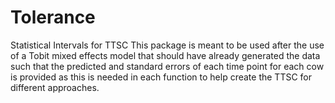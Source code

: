 # Tolerance
Statistical Intervals for TTSC
This package is meant to be used after the use of a Tobit mixed effects model that should have already generated the data
such that the predicted and standard errors of each time point for each cow is provided as this is needed in each function
to help create the TTSC for different approaches.
